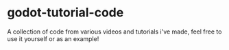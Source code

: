 # godot-tutorial-code
A collection of code from various videos and tutorials i've made, feel free to use it yourself or as an example!
